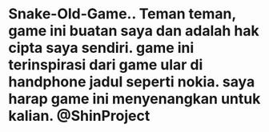 # Snake-Old-Game.. Teman teman, game ini buatan saya dan adalah hak cipta saya sendiri. game ini terinspirasi dari game ular di handphone jadul seperti nokia. saya harap game ini menyenangkan untuk kalian. @ShinProject
